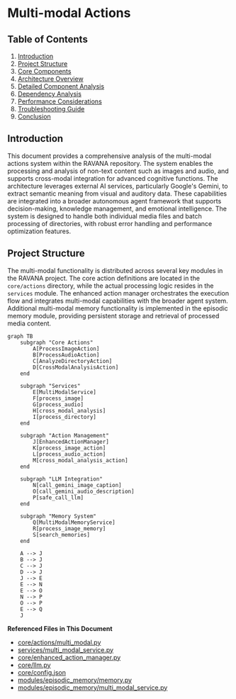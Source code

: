 # Multi-modal Actions



## Table of Contents
1. [Introduction](#introduction)
2. [Project Structure](#project-structure)
3. [Core Components](#core-components)
4. [Architecture Overview](#architecture-overview)
5. [Detailed Component Analysis](#detailed-component-analysis)
6. [Dependency Analysis](#dependency-analysis)
7. [Performance Considerations](#performance-considerations)
8. [Troubleshooting Guide](#troubleshooting-guide)
9. [Conclusion](#conclusion)

## Introduction
This document provides a comprehensive analysis of the multi-modal actions system within the RAVANA repository. The system enables the processing and analysis of non-text content such as images and audio, and supports cross-modal integration for advanced cognitive functions. The architecture leverages external AI services, particularly Google's Gemini, to extract semantic meaning from visual and auditory data. These capabilities are integrated into a broader autonomous agent framework that supports decision-making, knowledge management, and emotional intelligence. The system is designed to handle both individual media files and batch processing of directories, with robust error handling and performance optimization features.

## Project Structure
The multi-modal functionality is distributed across several key modules in the RAVANA project. The core action definitions are located in the `core/actions` directory, while the actual processing logic resides in the `services` module. The enhanced action manager orchestrates the execution flow and integrates multi-modal capabilities with the broader agent system. Additional multi-modal memory functionality is implemented in the episodic memory module, providing persistent storage and retrieval of processed media content.

```mermaid
graph TB
    subgraph "Core Actions"
        A[ProcessImageAction]
        B[ProcessAudioAction]
        C[AnalyzeDirectoryAction]
        D[CrossModalAnalysisAction]
    end
    
    subgraph "Services"
        E[MultiModalService]
        F[process_image]
        G[process_audio]
        H[cross_modal_analysis]
        I[process_directory]
    end
    
    subgraph "Action Management"
        J[EnhancedActionManager]
        K[process_image_action]
        L[process_audio_action]
        M[cross_modal_analysis_action]
    end
    
    subgraph "LLM Integration"
        N[call_gemini_image_caption]
        O[call_gemini_audio_description]
        P[safe_call_llm]
    end
    
    subgraph "Memory System"
        Q[MultiModalMemoryService]
        R[process_image_memory]
        S[search_memories]
    end
    
    A --> J
    B --> J
    C --> J
    D --> J
    J --> E
    E --> N
    E --> O
    N --> P
    O --> P
    E --> Q
    J
```

**Referenced Files in This Document**   
- [core/actions/multi_modal.py](file://c:\Users\ASUS\Documents\GitHub\RAVANA\core\actions\multi_modal.py)
- [services/multi_modal_service.py](file://c:\Users\ASUS\Documents\GitHub\RAVANA\services\multi_modal_service.py)
- [core/enhanced_action_manager.py](file://c:\Users\ASUS\Documents\GitHub\RAVANA\core\enhanced_action_manager.py)
- [core/llm.py](file://c:\Users\ASUS\Documents\GitHub\RAVANA\core\llm.py)
- [core/config.json](file://c:\Users\ASUS\Documents\GitHub\RAVANA\core\config.json)
- [modules/episodic_memory/memory.py](file://c:\Users\ASUS\Documents\GitHub\RAVANA\modules\episodic_memory\memory.py)
- [modules/episodic_memory/multi_modal_service.py](file://c:\Users\ASUS\Documents\GitHub\RAVANA\modules\episodic_memory\multi_modal_service.py)
